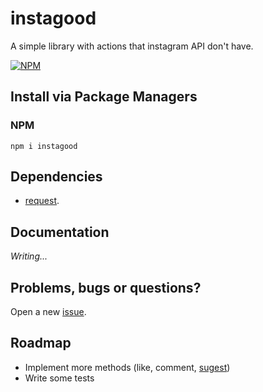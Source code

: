 # instagood
A simple library with actions that instagram API don't have.

[![NPM](https://nodei.co/npm/instagood.png)](https://nodei.co/npm/instagood/)

## Install via Package Managers
### NPM
`npm i instagood`

## Dependencies
  - [request](https://github.com/request/request).
  
## Documentation
*Writing...*

## Problems, bugs or questions?
Open a new [issue](https://github.com/reidark/instagood/issues).

## Roadmap
  - Implement more methods (like, comment, [sugest](https://github.com/reidark/instagood/issues))
  - Write some tests
